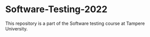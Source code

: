 # Software-Testing-2022
This repository is a part of the Software testing course at Tampere University.
